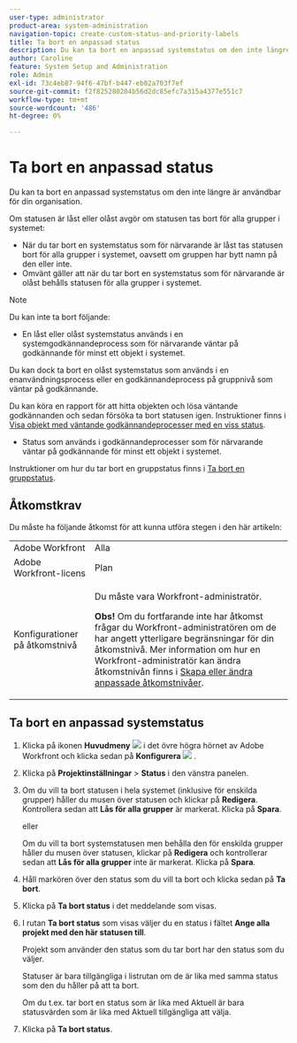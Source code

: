 ```yaml
---
user-type: administrator
product-area: system-administration
navigation-topic: create-custom-status-and-priority-labels
title: Ta bort en anpassad status
description: Du kan ta bort en anpassad systemstatus om den inte längre är användbar för din organisation.
author: Caroline
feature: System Setup and Administration
role: Admin
exl-id: 73c4eb87-94f6-47bf-b447-eb02a703f7ef
source-git-commit: f2f825280204b56d2dc85efc7a315a4377e551c7
workflow-type: tm+mt
source-wordcount: '486'
ht-degree: 0%

---
```


# Ta bort en anpassad status

Du kan ta bort en anpassad systemstatus om den inte längre är användbar för din organisation.

Om statusen är låst eller olåst avgör om statusen tas bort för alla grupper i systemet:

* När du tar bort en systemstatus som för närvarande är låst tas statusen bort för alla grupper i systemet, oavsett om gruppen har bytt namn på den eller inte.
* Omvänt gäller att när du tar bort en systemstatus som för närvarande är olåst behålls statusen för alla grupper i systemet.


>[!NOTE]
>
>Du kan inte ta bort följande:
>
>* En låst eller olåst systemstatus används i en systemgodkännandeprocess som för närvarande väntar på godkännande för minst ett objekt i systemet.
>
>  Du kan dock ta bort en olåst systemstatus som används i en enanvändningsprocess eller en godkännandeprocess på gruppnivå som väntar på godkännande.
>
>  Du kan köra en rapport för att hitta objekten och lösa väntande godkännanden och sedan försöka ta bort statusen igen. Instruktioner finns i [Visa objekt med väntande godkännandeprocesser med en viss status](../../../administration-and-setup/customize-workfront/creating-custom-status-and-priority-labels/list-objects-pending-approval-certain-status.md).
>
>* Status som används i godkännandeprocesser som för närvarande väntar på godkännande för minst ett objekt i systemet.

Instruktioner om hur du tar bort en gruppstatus finns i [Ta bort en gruppstatus](../../../administration-and-setup/manage-groups/manage-group-statuses/delete-a-group-status.md).

## Åtkomstkrav

Du måste ha följande åtkomst för att kunna utföra stegen i den här artikeln:

<table style="table-layout:auto"> 
 <col> 
 <col> 
 <tbody> 
  <tr> 
   <td role="rowheader">Adobe Workfront</td> 
   <td>Alla</td> 
  </tr> 
  <tr> 
   <td role="rowheader">Adobe Workfront-licens</td> 
   <td>Plan</td> 
  </tr> 
  <tr> 
   <td role="rowheader">Konfigurationer på åtkomstnivå</td> 
   <td> <p>Du måste vara Workfront-administratör.</p> <p><b>Obs!</b> Om du fortfarande inte har åtkomst frågar du Workfront-administratören om de har angett ytterligare begränsningar för din åtkomstnivå. Mer information om hur en Workfront-administratör kan ändra åtkomstnivån finns i <a href="../../../administration-and-setup/add-users/configure-and-grant-access/create-modify-access-levels.md" class="MCXref xref">Skapa eller ändra anpassade åtkomstnivåer</a>.</p> </td> 
  </tr> 
 </tbody> 
</table>

## Ta bort en anpassad systemstatus

1. Klicka på ikonen **Huvudmeny** ![](assets/main-menu-icon.png) i det övre högra hörnet av Adobe Workfront och klicka sedan på **Konfigurera** ![](assets/gear-icon-settings.png) .

1. Klicka på **Projektinställningar** > **Status** i den vänstra panelen.

1. Om du vill ta bort statusen i hela systemet (inklusive för enskilda grupper) håller du musen över statusen och klickar på **Redigera**. Kontrollera sedan att **Lås för alla grupper** är markerat. Klicka på **Spara**.

   eller

   Om du vill ta bort systemstatusen men behålla den för enskilda grupper håller du musen över statusen, klickar på **Redigera** och kontrollerar sedan att **Lås för alla grupper** inte är markerat. Klicka på **Spara**.

1. Håll markören över den status som du vill ta bort och klicka sedan på **Ta bort**.
1. Klicka på **Ta bort status** i det meddelande som visas.
1. I rutan **Ta bort status** som visas väljer du en status i fältet **Ange alla projekt med den här statusen till**.

   Projekt som använder den status som du tar bort har den status som du väljer.

   Statuser är bara tillgängliga i listrutan om de är lika med samma status som den du håller på att ta bort.

   Om du t.ex. tar bort en status som är lika med Aktuell är bara statusvärden som är lika med Aktuell tillgängliga att välja.

1. Klicka på **Ta bort status**.
